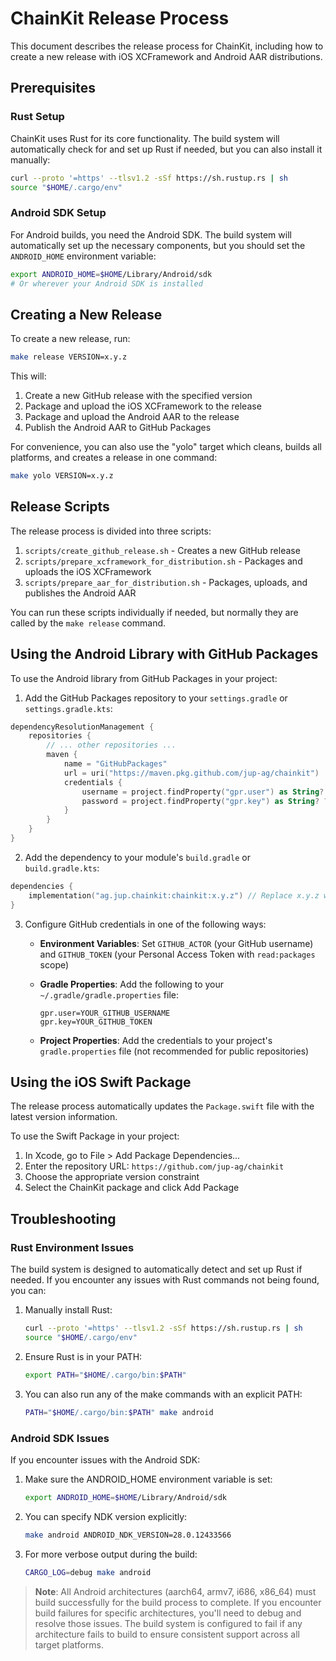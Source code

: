 # ChainKit Release Process

This document describes the release process for ChainKit, including how to create a new release with iOS XCFramework and Android AAR distributions.

## Prerequisites

### Rust Setup

ChainKit uses Rust for its core functionality. The build system will automatically check for and set up Rust if needed, but you can also install it manually:

```bash
curl --proto '=https' --tlsv1.2 -sSf https://sh.rustup.rs | sh
source "$HOME/.cargo/env"
```

### Android SDK Setup

For Android builds, you need the Android SDK. The build system will automatically set up the necessary components, but you should set the `ANDROID_HOME` environment variable:

```bash
export ANDROID_HOME=$HOME/Library/Android/sdk
# Or wherever your Android SDK is installed
```

## Creating a New Release

To create a new release, run:

```bash
make release VERSION=x.y.z
```

This will:

1. Create a new GitHub release with the specified version
2. Package and upload the iOS XCFramework to the release
3. Package and upload the Android AAR to the release
4. Publish the Android AAR to GitHub Packages

For convenience, you can also use the "yolo" target which cleans, builds all platforms, and creates a release in one command:

```bash
make yolo VERSION=x.y.z
```

## Release Scripts

The release process is divided into three scripts:

1. `scripts/create_github_release.sh` - Creates a new GitHub release
2. `scripts/prepare_xcframework_for_distribution.sh` - Packages and uploads the iOS XCFramework
3. `scripts/prepare_aar_for_distribution.sh` - Packages, uploads, and publishes the Android AAR

You can run these scripts individually if needed, but normally they are called by the `make release` command.

## Using the Android Library with GitHub Packages

To use the Android library from GitHub Packages in your project:

1. Add the GitHub Packages repository to your `settings.gradle` or `settings.gradle.kts`:

```kotlin
dependencyResolutionManagement {
    repositories {
        // ... other repositories ...
        maven {
            name = "GitHubPackages"
            url = uri("https://maven.pkg.github.com/jup-ag/chainkit")
            credentials {
                username = project.findProperty("gpr.user") as String? ?: System.getenv("GITHUB_ACTOR")
                password = project.findProperty("gpr.key") as String? ?: System.getenv("GITHUB_TOKEN")
            }
        }
    }
}
```

2. Add the dependency to your module's `build.gradle` or `build.gradle.kts`:

```kotlin
dependencies {
    implementation("ag.jup.chainkit:chainkit:x.y.z") // Replace x.y.z with the desired version
}
```

3. Configure GitHub credentials in one of the following ways:

   - **Environment Variables**: Set `GITHUB_ACTOR` (your GitHub username) and `GITHUB_TOKEN` (your Personal Access Token with `read:packages` scope)
   
   - **Gradle Properties**: Add the following to your `~/.gradle/gradle.properties` file:
     ```
     gpr.user=YOUR_GITHUB_USERNAME
     gpr.key=YOUR_GITHUB_TOKEN
     ```

   - **Project Properties**: Add the credentials to your project's `gradle.properties` file (not recommended for public repositories)

## Using the iOS Swift Package

The release process automatically updates the `Package.swift` file with the latest version information. 

To use the Swift Package in your project:

1. In Xcode, go to File > Add Package Dependencies...
2. Enter the repository URL: `https://github.com/jup-ag/chainkit`
3. Choose the appropriate version constraint
4. Select the ChainKit package and click Add Package

## Troubleshooting

### Rust Environment Issues

The build system is designed to automatically detect and set up Rust if needed. If you encounter any issues with Rust commands not being found, you can:

1. Manually install Rust:
   ```bash
   curl --proto '=https' --tlsv1.2 -sSf https://sh.rustup.rs | sh
   source "$HOME/.cargo/env"
   ```

2. Ensure Rust is in your PATH:
   ```bash
   export PATH="$HOME/.cargo/bin:$PATH"
   ```

3. You can also run any of the make commands with an explicit PATH:
   ```bash
   PATH="$HOME/.cargo/bin:$PATH" make android
   ```

### Android SDK Issues

If you encounter issues with the Android SDK:

1. Make sure the ANDROID_HOME environment variable is set:
   ```bash
   export ANDROID_HOME=$HOME/Library/Android/sdk
   ```

2. You can specify NDK version explicitly:
   ```bash
   make android ANDROID_NDK_VERSION=28.0.12433566
   ```

3. For more verbose output during the build:
   ```bash
   CARGO_LOG=debug make android
   ```

> **Note**: All Android architectures (aarch64, armv7, i686, x86_64) must build successfully for 
> the build process to complete. If you encounter build failures for specific architectures, 
> you'll need to debug and resolve those issues. The build system is configured to fail if any
> architecture fails to build to ensure consistent support across all target platforms.